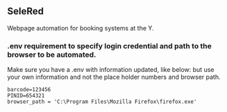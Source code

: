 ## SeleRed
Webpage automation for booking systems at the Y. 

### .env requirement to specify login credential and path to the browser to be automated.  
Make sure you have a .env with information updated, like below: but use your own information and not the place holder numbers and browser path.  

```
barcode=123456
PINID=654321
browser_path = 'C:\Program Files\Mozilla Firefox\firefox.exe'
```

